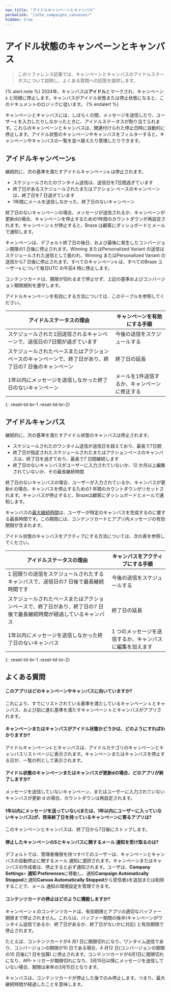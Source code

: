 ```yaml
---
nav_title: "アイドルキャンペーンとキャンバス"
permalink: "/idle_campaigns_canvases/"
hidden: true
---
```


# アイドル状態のキャンペーンとキャンバス

> このリファレンス記事では、キャンペーンとキャンバスのアイドルステータスについて説明し、よくある質問への回答を提供します。

{% alert note %}
2024年、キャンバスは**アイドル**とマークされ、キャンペーンs と同様に停止します。キャンバスがアイドル状態または停止状態になると、このドキュメントのロジックに従います。
{% endalert %}

キャンペーンとキャンバスには、しばらくの間、メッセージを送信したり、ユーザーs を入力したりしなかったときに、アイドルステータスが割り当てられます。これらのキャンペーンとキャンバスは、関連付けられた停止日時に自動的に停止します。アイドル状態のキャンペーンやキャンバスをフィルターすると、キャンペーンやキャンバスの一覧を並べ替えたり管理したりできます。

## アイドルキャンペーンs

継続的に、次の基準を満たすアイドルキャンペーンs は停止されます。
 
- スケジュールされたのワンタイム送信は、送信日を7日間過ぎています
- 終了日があるスケジュールされたまたはアクション ベースのキャンペーンは、終了日を7 日過ぎています
- 1年間にメールを送信しなかった、終了日のないキャンペーン

終了日のないキャンペーンの場合、メッセージが送信されるか、キャンペーンが更新dの場合、キャンペーンを停止するための1年間のカウントダウンが再設定されます。キャンペーン s が停止すると、Braze は顧客にダッシュボードとメールで通知します。

キャンペーンは、デフォルト終了日の後日、および最後に発生したコンバージョン期限の1 日後に停止されます。Winning またはPersonalized Variant の送信はスケジュールされた送信として扱われ、Winning またはPersonalized Variant の送信から7 日後に停止されます。すべてのキャンペーンs は、すべてのBraze ユーザーs について毎日UTC の午前4 時に停止します。

コンテンツカードは、期限が切れるまで停止せず、上記の基準およびコンバージョン期限規則を遵守します。

アイドルキャンペーンを有効にする方法については、このテーブルを参照してください。

| アイドルステータスの理由                                                                              | キャンペーンを有効にする手順                     |
|-----------------------------------------------------------------------------------------------------|---------------------------------------------------|
| スケジュールされた1回送信されるキャンペーンで、送信日の7日間が過ぎています                 | 今後の送信をスケジュールする                            |
| スケジュールされたベースまたはアクションベースのキャンペーンで、終了日があり、終了日の7 日後のキャンペーン | 終了日の延長                               |
| 1年以内にメッセージを送信しなかった終了日のないキャンペーン                                | メールを1件送信するか、キャンペーンに修正する |
{: .reset-td-br-1 .reset-td-br-2}

## アイドルキャンバス

継続的に、次の基準を満たすアイドル状態のキャンバスは停止されます。

- スケジュールされたのワンタイム送信が送信日を超えており、最長で7日間
- 終了日が指定されたスケジュールされたまたはアクションベースのキャンバスは、終了日を過ぎており、最長で7 日間継続します
- 終了日のないキャンバスがユーザーに入力されていないか、12 か月以上編集されていないか、その最長継続時間

終了日のないキャンバスの場合、ユーザーが入力されているか、キャンバスが更新d の場合、キャンバスを停止するための1 年間のカウントダウンがリセットされます。キャンバスが停止すると、Brazeは顧客にダッシュボードとメールで通知します。

キャンバスの[最大継続時間]({{site.baseurl}}/user_guide/engagement_tools/canvas/create_a_canvas/create_a_canvas/)は、ユーザーが特定のキャンバスを完成するのに要する最長時間です。この期間には、コンテンツカードとアプリ内メッセージの有効期限が含まれます。

アイドル状態のキャンバスをアクティブにする方法については、次の表を参照してください。

| アイドルステータスの理由                                                                                                  | キャンバスをアクティブにする手順                     |
|-------------------------------------------------------------------------------------------------------------------------|-------------------------------------------------|
| 1 回限りの送信をスケジュールされたするキャンバスで、送信日の7 日後で最長継続時間です                 | 今後の送信をスケジュールする                          |
| スケジュールされたベースまたはアクションベースで、終了日があり、終了日の7 日後で最長継続時間が経過しているキャンバス | 終了日の延長                             |
| 1年以内にメッセージを送信しなかった終了日のないキャンバス                                                      | 1 つのメッセージを送信するか、キャンバスに編集を加えます |
{: .reset-td-br-1 .reset-td-br-2}

## よくある質問

#### このアプリはどのキャンペーンやキャンバスに向いていますか?

これにより、すでにリストされている基準を満たしているキャンペーン s とキャンバス、および前に進む基準を満たすキャンペーン s とキャンバスがアプリされます。

#### キャンペーンまたはキャンバスがアイドル状態かどうかは、どのようにすればわかりますか?

アイドルキャンペーンs とキャンバスは、アイドルカテゴリのキャンペーンとキャンバスリストページに表示されます。キャンペーンまたはキャンバスを停止する日が、一覧の列として表示されます。

#### アイドル状態のキャンペーンまたはキャンバスが更新dの場合、どのアプリが終了しますか?

メッセージを送信していないキャンペーン、またはユーザーに入力されていないキャンバスが更新 d の場合、カウントダウンは再設定されます。

#### 1年以内にメッセージを送っていない(または、1年以内にユーザーに入っていないキャンバス)が、将来終了日を持っているキャンペーンに寄るアプリは?

このキャンペーンとキャンバスは、終了日から7日後にストップします。

#### 停止したキャンペーンのSとキャンバスに関するメール 通知を受け取るのは?

デフォルトでは、管理者権限を持つすべてのユーザーは、キャンペーンとキャンバスの自動停止に関するメール 通知に選択されます。キャンペーンまたはキャンバスの作成者は、停止すると必ず通知されます。ユーザは、**Company Settings**> **通知 Preferences**に移動し、通知**Campaign Automatically Stopped**と通知**Canvas Automatically Stopped**から受信者sを追加または削除することで、メール 通知の環境設定を管理できます。

#### コンテンツカードの停止はどのように機能しますか?

キャンペーン s のコンテンツカードは、有効期限とアプリの適切なバッファー期限まで停止されません。これらは、バッファー期間の後半(キャンペーンがワンタイム送信であるか、終了日があるか、終了日がないかに対応) と有効期限で停止されます。 

たとえば、コンテンツカードが4 月1 日に期限切れになり、ワンタイム送信であり、コンバージョンの期限が10 日である場合、4 月12 日(コンバージョンの期限の10 日後に1 日を加算) に停止されます。コンテンツカードが4月1日に期限切れになり、API-トリガーが期限切れになり、3月15日以降にメッセージを送信していない場合、期限は来年の3月15日となります。

キャンバスは、コンテンツカードが停止した後でのみ停止します。つまり、最大継続時間が経過したことを意味します。